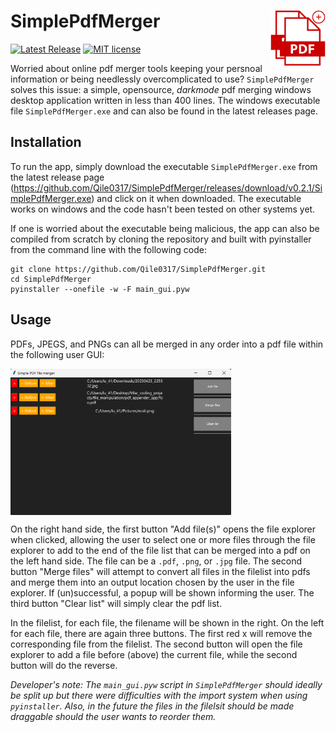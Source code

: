 # <img src="images/pdf_merger_logo.png" width = "17.5%" align = "right" /> SimplePdfMerger

[![Latest Release](https://img.shields.io/github/release/Qile0317/SimplePdfMerger.svg)](https://github.com/Qile0317/SimplePdfMerger/releases/latest)
[![MIT license](https://img.shields.io/badge/license-MIT-green.svg)](https://github.com/Qile0317/SimplePdfMerger/LICENSE.md)

Worried about online pdf merger tools keeping your persnoal information or being needlessly overcomplicated to use? `SimplePdfMerger` solves this issue: a simple, opensource, *darkmode* pdf merging windows desktop application written in less than 400 lines. The windows executable file `SimplePdfMerger.exe` and can also be found in the latest releases page.

## Installation
To run the app, simply download the executable `SimplePdfMerger.exe` from the latest release page (https://github.com/Qile0317/SimplePdfMerger/releases/download/v0.2.1/SimplePdfMerger.exe) and click on it when downloaded. The executable works on windows and the code hasn't been tested on other systems yet.

If one is worried about the executable being malicious, the app can also be compiled from scratch by cloning the repository and built with pyinstaller from the command line with the following code:
```
git clone https://github.com/Qile0317/SimplePdfMerger.git
cd SimplePdfMerger
pyinstaller --onefile -w -F main_gui.pyw
```

## Usage
PDFs, JPEGS, and PNGs can all be merged in any order into a pdf file within the following user GUI:

<img src="images/GUI_example.png" width = "70%" align = "center" />

On the right hand side, the first button "Add file(s)" opens the file explorer when clicked, allowing the user to select one or more files through the file explorer to add to the end of the file list that can be merged into a pdf on the left hand side. The file can be a `.pdf`, `.png`, or `.jpg` file. The second button "Merge files" will attempt to convert all files in the filelist into pdfs and merge them into an output location chosen by the user in the file explorer. If (un)successful, a popup will be shown informing the user. The third button "Clear list" will simply clear the pdf list.

In the filelist, for each file, the filename will be shown in the right. On the left for each file, there are again three buttons. The first red x will remove the corresponding file from the filelist. The second button will open the file explorer to add a file before (above) the current file, while the second button will do the reverse.

*Developer's note: The `main_gui.pyw` script in `SimplePdfMerger` should ideally be split up but there were difficulties with the import system when using `pyinstaller`. Also, in the future the files in the filelsit should be made draggable should the user wants to reorder them.*